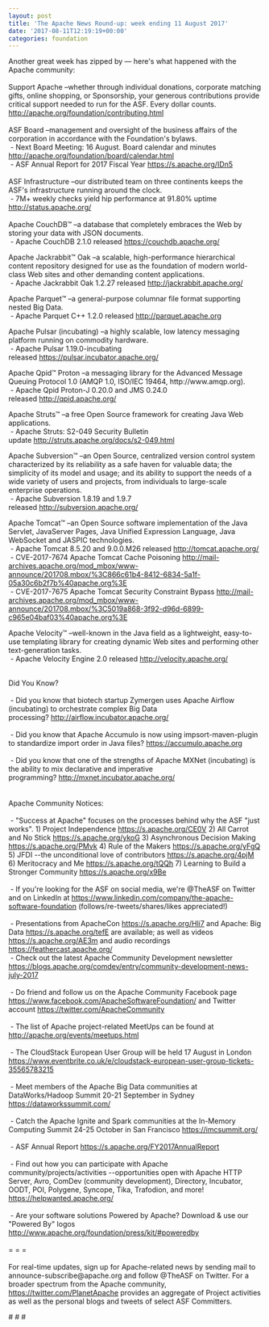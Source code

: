 ```yaml
---
layout: post
title: 'The Apache News Round-up: week ending 11 August 2017'
date: '2017-08-11T12:19:19+00:00'
categories: foundation
---
```

<div>Another great week has zipped by — here's what happened with the Apache community:</div> 
  <div><br /></div> 
  <div>Support Apache –whether through individual donations, corporate matching gifts, online shopping, or Sponsorship, your generous contributions provide critical support needed to run for the ASF. Every dollar counts. <a href="http://apache.org/foundation/contributing.html">http://apache.org/foundation/contributing.html</a></div> 
  <div><br /></div> 
  <div>ASF Board –management and oversight of the business affairs of the corporation in accordance with the Foundation's bylaws.</div> 
  <div>&nbsp;- Next Board Meeting: 16 August. Board calendar and minutes <a href="http://apache.org/foundation/board/calendar.html">http://apache.org/foundation/board/calendar.html</a></div> 
  <div>&nbsp;- ASF Annual Report for 2017 Fiscal Year <a href="https://s.apache.org/IDn5">https://s.apache.org/IDn5</a></div> 
  <div><br /></div> 
  <div>ASF Infrastructure –our distributed team on three continents keeps the ASF's infrastructure running around the clock.</div> 
  <div>&nbsp;- 7M+ weekly checks yield hip performance at 91.80% uptime <a href="https://pulsar.incubator.apache.org/">http://status.apache.org/</a></div> 
  <div><br /></div> 
  <div>Apache CouchDB™ –a database that completely embraces the Web by storing your data with JSON documents.</div> 
  <div>&nbsp;- Apache CouchDB 2.1.0 released&nbsp;<a href="https://couchdb.apache.org/">https://couchdb.apache.org/</a></div> 
  <p> </p> 
  <div> 
    <p>Apache Jackrabbit™ Oak –a scalable, high-performance hierarchical content repository designed for use as the foundation of modern world-class Web sites and other demanding content applications.<br />&nbsp;- Apache Jackrabbit Oak 1.2.27 released&nbsp;<a href="http://jackrabbit.apache.org/">http://jackrabbit.apache.org/</a></p> 
    <p>Apache Parquet™ –a general-purpose columnar file format supporting nested Big Data.<br />&nbsp;- Apache Parquet C++ 1.2.0 released&nbsp;<a href="http://parquet.apache.org">http://parquet.apache.org</a></p> 
  </div> 
  <div> 
    <p>Apache Pulsar (incubating)&nbsp;–a highly scalable, low latency messaging platform running on commodity hardware.<br />&nbsp;- Apache Pulsar 1.19.0-incubating released&nbsp;<a href="https://pulsar.incubator.apache.org/">https://pulsar.incubator.apache.org/</a></p> 
    <div> 
      <p>Apache Qpid™ Proton –a messaging library for the Advanced Message Queuing Protocol 1.0 (AMQP 1.0, ISO/IEC 19464, http://www.amqp.org).<br />&nbsp;- Apache Qpid Proton-J 0.20.0 and JMS 0.24.0 released&nbsp;<a href="http://qpid.apache.org/">http://qpid.apache.org/</a></p> 
      <p> </p> 
    </div> 
    <div>Apache Struts™ –a free Open Source framework for creating Java Web applications.<br />&nbsp;- Apache Struts: S2-049 Security Bulletin update&nbsp;<a href="http://struts.apache.org/docs/s2-049.html">http://struts.apache.org/docs/s2-049.html</a></div> 
    <div> 
      <p>Apache Subversion™ –an Open Source, centralized version control system characterized by its reliability as a safe haven for valuable data; the simplicity of its model and usage; and its ability to support the needs of a wide variety of users and projects, from individuals to large-scale enterprise operations.<br />&nbsp;- Apache Subversion 1.8.19 and 1.9.7 released&nbsp;<a href="http://subversion.apache.org/">http://subversion.apache.org/</a></p> 
      <p>Apache Tomcat™ –an Open Source software implementation of the Java Servlet, JavaServer Pages, Java Unified Expression Language, Java WebSocket and JASPIC technologies.<br />&nbsp;- Apache Tomcat 8.5.20 and 9.0.0.M26 released <a href="http://tomcat.apache.org/">http://tomcat.apache.org/</a><br />&nbsp;- CVE-2017-7674 Apache Tomcat Cache Poisoning <a href="http://mail-archives.apache.org/mod_mbox/www-announce/201708.mbox/%3C866c61b4-8412-6834-5a1f-05a30c6b2f7b%40apache.org%3E">http://mail-archives.apache.org/mod_mbox/www-announce/201708.mbox/%3C866c61b4-8412-6834-5a1f-05a30c6b2f7b%40apache.org%3E</a><br />&nbsp;- CVE-2017-7675 Apache Tomcat Security Constraint Bypass&nbsp;<a href="http://mail-archives.apache.org/mod_mbox/www-announce/201708.mbox/%3C5019a868-3f92-d96d-6899-c965e04baf03%40apache.org%3E">http://mail-archives.apache.org/mod_mbox/www-announce/201708.mbox/%3C5019a868-3f92-d96d-6899-c965e04baf03%40apache.org%3E</a></p> 
    </div> 
    <p>Apache Velocity™ –well-known in the Java field as a lightweight, easy-to-use templating library for creating dynamic Web sites and performing other text-generation tasks.<br />&nbsp;- Apache Velocity Engine 2.0<span style="white-space: pre;"> </span>released&nbsp;<a href="http://velocity.apache.org/">http://velocity.apache.org/</a></p> 
    <div><br /></div> 
  </div> 
  <div>Did You Know?</div> 
  <div><br /></div> 
  <div>&nbsp;- Did you know that biotech startup Zymergen uses Apache Airflow (incubating) to orchestrate complex Big Data processing?&nbsp;<a href="http://airflow.incubator.apache.org/">http://airflow.incubator.apache.org/</a></div> 
  <div><br /></div> 
  <div>&nbsp;- Did you know that Apache Accumulo is now using impsort-maven-plugin to standardize import order in Java files?&nbsp;<a href="https://accumulo.apache.org">https://accumulo.apache.org</a></div> 
  <div><br /></div> 
  <div>&nbsp;- Did you know that one of the strengths of Apache MXNet (incubating) is the ability to mix declarative and imperative programming?&nbsp;<a href="http://mxnet.incubator.apache.org/">http://mxnet.incubator.apache.org/</a></div> 
  <div><br /></div> 
  <div><br /></div> 
  <div>Apache Community Notices:</div> 
  <div><br /></div> 
  <div>&nbsp;- &quot;Success at Apache&quot; focuses on the processes behind why the ASF &quot;just works&quot;. 1) Project Independence <a href="https://s.apache.org/CE0V">https://s.apache.org/CE0V</a> 2) All Carrot and No Stick <a href="https://s.apache.org/ykoG">https://s.apache.org/ykoG</a> 3) Asynchronous Decision Making <a href="https://s.apache.org/PMvk%20">https://s.apache.org/PMvk</a> 4) Rule of the Makers <a href="https://s.apache.org/yFgQ">https://s.apache.org/yFgQ</a> 5) JFDI --the unconditional love of contributors <a href="https://s.apache.org/4pjM">https://s.apache.org/4pjM</a> 6) Meritocracy and Me <a href="https://s.apache.org/tQQh">https://s.apache.org/tQQh</a> 7) Learning to Build a Stronger Community <a href="https://s.apache.org/x9Be">https://s.apache.org/x9Be</a></div> 
  <div><br /></div> 
  <div>&nbsp;- If you're looking for the ASF on social media, we're @TheASF on Twitter and on LinkedIn at <a href="https://www.linkedin.com/company/the-apache-software-foundation">https://www.linkedin.com/company/the-apache-software-foundation</a> (follows/re-tweets/shares/likes appreciated!)</div> 
  <div><br /></div> 
  <div>&nbsp;- Presentations from ApacheCon <a href="https://s.apache.org/Hli7">https://s.apache.org/Hli7</a> and Apache: Big Data <a href="https://s.apache.org/tefE">https://s.apache.org/tefE</a> are available; as well as videos <a href="https://s.apache.org/AE3m">https://s.apache.org/AE3m</a> and audio recordings <a href="https://feathercast.apache.org/">https://feathercast.apache.org/</a></div> 
  <div>&nbsp;- Check out the latest Apache Community Development newsletter <a href="https://blogs.apache.org/comdev/entry/community-development-news-july-2017">https://blogs.apache.org/comdev/entry/community-development-news-july-2017</a></div> 
  <div><br /></div> 
  <div>&nbsp;- Do friend and follow us on the Apache Community Facebook page <a href="https://www.facebook.com/ApacheSoftwareFoundation/">https://www.facebook.com/ApacheSoftwareFoundation/</a> and Twitter account <a href="https://twitter.com/ApacheCommunity">https://twitter.com/ApacheCommunity</a></div> 
  <div><br /></div> 
  <div>&nbsp;- The list of Apache project-related MeetUps can be found at <a href="https://twitter.com/ApacheCommunity">http://apache.org/events/meetups.html</a></div> 
  <div><br /></div> 
  <div>&nbsp;- The CloudStack European User Group will be held 17 August in London <a href="https://www.eventbrite.co.uk/e/cloudstack-european-user-group-tickets-35565783215">https://www.eventbrite.co.uk/e/cloudstack-european-user-group-tickets-35565783215</a></div> 
  <div><br /></div> 
  <div>&nbsp;- Meet members of the Apache Big Data communities at DataWorks/Hadoop Summit 20-21 September in Sydney <a href="https://dataworkssummit.com/">https://dataworkssummit.com/</a></div> 
  <div><br /></div> 
  <div>&nbsp;- Catch the Apache Ignite and Spark communities at the In-Memory Computing Summit 24-25 October in San Francisco <a href="https://imcsummit.org/">https://imcsummit.org/</a></div> 
  <div><br /></div> 
  <div>&nbsp;- ASF Annual Report <a href="https://s.apache.org/FY2017AnnualReport">https://s.apache.org/FY2017AnnualReport</a></div> 
  <div><br /></div> 
  <div>&nbsp;- Find out how you can participate with Apache community/projects/activities --opportunities open with Apache HTTP Server, Avro, ComDev (community development), Directory, Incubator, OODT, POI, Polygene, Syncope, Tika, Trafodion, and more! <a href="https://helpwanted.apache.org/">https://helpwanted.apache.org/</a></div> 
  <div><br /></div> 
  <div>&nbsp;- Are your software solutions Powered by Apache? Download &amp; use our &quot;Powered By&quot; logos <a href="http://www.apache.org/foundation/press/kit/#poweredby">http://www.apache.org/foundation/press/kit/#poweredby</a></div> 
  <div><br /></div> 
  <div>= = =</div> 
  <div><br /></div> 
  <div>For real-time updates, sign up for Apache-related news by sending mail to announce-subscribe@apache.org and follow @TheASF on Twitter. For a broader spectrum from the Apache community, <a href="https://twitter.com/PlanetApache">https://twitter.com/PlanetApache</a> provides an aggregate of Project activities as well as the personal blogs and tweets of select ASF Committers.</div> 
  <p># # #</p>
